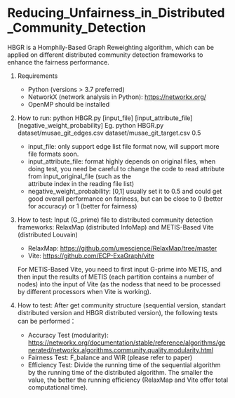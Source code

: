 # Reducing_Unfairness_in_Distributed_Community_Detection

HBGR is a Homphily-Based Graph Reweighting algorithm, which can be applied on different distributed community detection frameworks to enhance the fairness performance.

1. Requirements
   - Python (versions > 3.7 preferred)
   - NetworkX (network analysis in Python): https://networkx.org/
   - OpenMP should be installed
   
3. How to run:
   python HBGR.py [input_file] [input_attribute_file] [negative_weight_probability]
   Eg. python HBGR.py dataset/musae_git_edges.csv dataset/musae_git_target.csv 0.5
   
   - input_file: only support edge list file format now, will support more file formats soon.
   - input_attribute_file: format highly depends on original files, when doing test, you need be careful to change the code to read attribute from input_original_file (such as the  
     attribute index in the reading file list)
   - negative_weight_probability: [0,1] usually set it to 0.5 and could get good overall performance on fariness, but can be close to 0 (better for accuracy) or 1 (better for fairness)
   
4. How to test:
   Input (G_prime) file to distributed community detection frameworks: RelaxMap (distributed InfoMap) and METIS-Based Vite (distributed Louvain)

   - RelaxMap: https://github.com/uwescience/RelaxMap/tree/master
   - Vite: https://github.com/ECP-ExaGraph/vite
  
   For METIS-Based Vite, you need to first input G-prime into METIS, and then input the results of METIS (each partition contains a number of nodes) into the input of Vite (as the 
   nodess that need to be processed by different processors when Vite is working).
   
5. How to test:
   After get community structure (sequential version, standart distributed version and HBGR distributed version), the following tests can be performed：
   
   - Accuracy Test (modularity): https://networkx.org/documentation/stable/reference/algorithms/generated/networkx.algorithms.community.quality.modularity.html
   - Fairness Test: F_balance and WIR (please refer to paper)
   - Efficiency Test: Divide the running time of the sequential algorithm by the running time of the distributed algorithm. The smaller the value, the better the running efficiency 
     (RelaxMap and Vite offer total computational time). 
   
